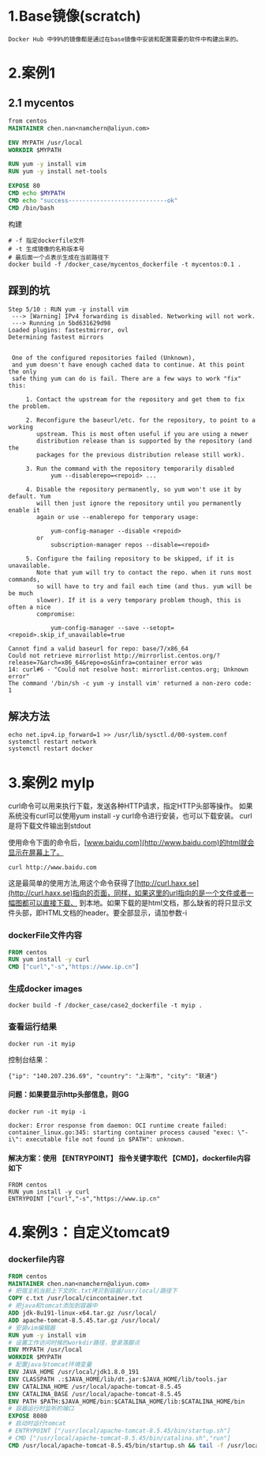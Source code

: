 # 1.Base镜像(scratch)
```text
Docker Hub 中99%的镜像都是通过在base镜像中安装和配置需要的软件中构建出来的。
```


# 2.案例1
## 2.1 mycentos
```dockerfile
from centos
MAINTAINER chen.nan<namchern@aliyun.com>

ENV MYPATH /usr/local
WORKDIR $MYPATH

RUN yum -y install vim
RUN yum -y install net-tools

EXPOSE 80
CMD echo $MYPATH
CMD echo "success----------------------------ok"
CMD /bin/bash
```
构建
```shell script
# -f 指定dockerfile文件
# -t 生成镜像的名称版本号
# 最后面一个点表示生成在当前路径下
docker build -f /docker_case/mycentos_dockerfile -t mycentos:0.1 .
```

## 踩到的坑
```text
Step 5/10 : RUN yum -y install vim
 ---> [Warning] IPv4 forwarding is disabled. Networking will not work.
 ---> Running in 5bd631629d98
Loaded plugins: fastestmirror, ovl
Determining fastest mirrors


 One of the configured repositories failed (Unknown),
 and yum doesn't have enough cached data to continue. At this point the only
 safe thing yum can do is fail. There are a few ways to work "fix" this:

     1. Contact the upstream for the repository and get them to fix the problem.

     2. Reconfigure the baseurl/etc. for the repository, to point to a working
        upstream. This is most often useful if you are using a newer
        distribution release than is supported by the repository (and the
        packages for the previous distribution release still work).

     3. Run the command with the repository temporarily disabled
            yum --disablerepo=<repoid> ...

     4. Disable the repository permanently, so yum won't use it by default. Yum
        will then just ignore the repository until you permanently enable it
        again or use --enablerepo for temporary usage:

            yum-config-manager --disable <repoid>
        or
            subscription-manager repos --disable=<repoid>

     5. Configure the failing repository to be skipped, if it is unavailable.
        Note that yum will try to contact the repo. when it runs most commands,
        so will have to try and fail each time (and thus. yum will be be much
        slower). If it is a very temporary problem though, this is often a nice
        compromise:

            yum-config-manager --save --setopt=<repoid>.skip_if_unavailable=true

Cannot find a valid baseurl for repo: base/7/x86_64
Could not retrieve mirrorlist http://mirrorlist.centos.org/?release=7&arch=x86_64&repo=os&infra=container error was
14: curl#6 - "Could not resolve host: mirrorlist.centos.org; Unknown error"
The command '/bin/sh -c yum -y install vim' returned a non-zero code: 1
```
## 解决方法
```shell script
echo net.ipv4.ip_forward=1 >> /usr/lib/sysctl.d/00-system.conf
systemctl restart network
systemctl restart docker
```

# 3.案例2 myIp

curl命令可以用来执行下载，发送各种HTTP请求，指定HTTP头部等操作。
如果系统没有curl可以使用yum install -y curl命令进行安装，也可以下载安装。
curl是将下载文件输出到stdout

使用命令下面的命令后，[www.baidu.com](http://www.baidu.com)的html就会显示在屏幕上了。
```shell script
curl http://www.baidu.com
```
这是最简单的使用方法,用这个命令获得了[http://curl.haxx.se](http://curl.haxx.se)指向的页面，同样，如果这里的url指向的是一个文件或者一幅图都可以直接下载、
到本地。如果下载的是html文档，那么缺省的将只显示文件头部，即HTML文档的header。要全部显示，请加参数-i

### dockerFile文件内容
```dockerfile
FROM centos
RUN yum install -y curl
CMD ["curl","-s","https://www.ip.cn"]
```

### 生成docker images
```shell script
docker build -f /docker_case/case2_dockerfile -t myip .
```

### 查看运行结果
```shell script
docker run -it myip
```
控制台结果：
```text
{"ip": "140.207.236.69", "country": "上海市", "city": "联通"}
```

#### 问题：如果要显示http头部信息，则GG
```shell script
docker run -it myip -i
```
```text
docker: Error response from daemon: OCI runtime create failed: container_linux.go:345: starting container process caused "exec: \"-i\": executable file not found in $PATH": unknown.
```
#### 解决方案：使用 【ENTRYPOINT】 指令关键字取代 【CMD】，dockerfile内容如下
```shell script
FROM centos
RUN yum install -y curl
ENTRYPOINT ["curl","-s","https://www.ip.cn"
```
 
# 4.案例3：自定义tomcat9
### dockerfile内容
```dockerfile
FROM centos
MAINTAINER chen.nan<namchern@aliyun.com>
# 把宿主机当前上下文的c.txt拷贝到容器/usr/local/路径下
COPY c.txt /usr/local/cincontainer.txt
# 把java和tomcat添加到容器中
ADD jdk-8u191-linux-x64.tar.gz /usr/local/
ADD apache-tomcat-8.5.45.tar.gz /usr/local/
# 安装vim编辑器
RUN yum -y install vim
# 设置工作访问时候的workdir路径，登录落脚点
ENV MYPATH /usr/local
WORKDIR $MYPATH
# 配置java与tomcat环境变量
ENV JAVA_HOME /usr/local/jdk1.8.0_191
ENV CLASSPATH .:$JAVA_HOME/lib/dt.jar:$JAVA_HOME/lib/tools.jar
ENV CATALINA_HOME /usr/local/apache-tomcat-8.5.45
ENV CATALINA_BASE /usr/local/apache-tomcat-8.5.45
ENV PATH $PATH:$JAVA_HOME/bin:$CATALINA_HOME/lib:$CATALINA_HOME/bin
# 容器运行时监听的端口
EXPOSE 8080
# 启动时运行tomcat
# ENTRYPOINT ["/usr/local/apache-tomcat-8.5.45/bin/startup.sh"]
# CMD ["/usr/local/apache-tomcat-8.5.45/bin/catalina.sh","run"]
CMD /usr/local/apache-tomcat-8.5.45/bin/startup.sh && tail -f /usr/local/apache-tomcat-8.5.45/logs/catalina.out

```
 